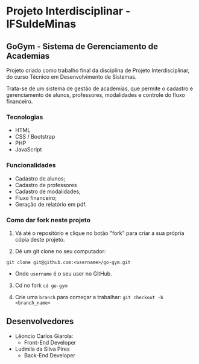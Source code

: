 # Projeto Interdisciplinar - IFSuldeMinas

## GoGym - Sistema de Gerenciamento de Academias

Projeto criado como trabalho final da disciplina de Projeto Interdisciplinar, do curso Técnico em Desenvolvimento de Sistemas.

Trata-se de um sistema de gestão de academias, que permite o cadastro e gerenciamento de alunos, professores, modalidades e controle do fluxo financeiro.

### Tecnologias
- HTML
- CSS / Bootstrap
- PHP
- JavaScript

### Funcionalidades

- Cadastro de alunos;
- Cadastro de professores
- Cadastro de modalidades;
- Fluxo financeiro;
- Geração de relatório em pdf.

### Como dar fork neste projeto

1. Vá até o repositório e clique no botão "fork" para criar a sua própria cópia deste projeto.

2. Dê um git clone no seu computador:

`git clone git@github.com:<username>/go-gym.git`

- Onde `username` é o seu user no GitHub.

3. Cd no fork `cd go-gym`
   
4. Crie uma `branch` para começar a trabalhar: `git checkout -b <branch_name>`

## Desenvolvedores

- Lêoncio Carlos Giarola:
    - Front-End Developer
- Ludmila da Silva Pires
    - Back-End Developer